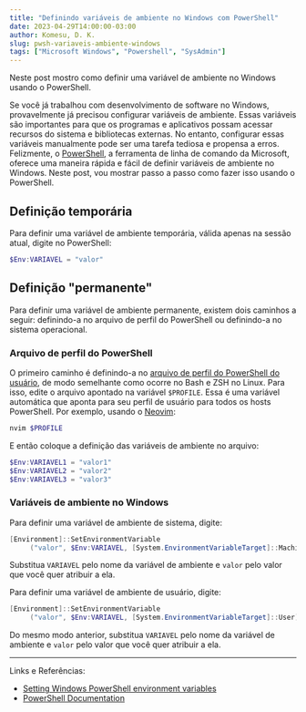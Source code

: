 ```yaml
---
title: "Definindo variáveis de ambiente no Windows com PowerShell"
date: 2023-04-29T14:00:00-03:00
author: Komesu, D. K.
slug: pwsh-variaveis-ambiente-windows
tags: ["Microsoft Windows", "Powershell", "SysAdmin"]
---
```


Neste post mostro como definir uma variável de ambiente no Windows usando o PowerShell.

<!--more-->

Se você já trabalhou com desenvolvimento de software no Windows, provavelmente já precisou configurar variáveis de ambiente. Essas variáveis são importantes para que os programas e aplicativos possam acessar recursos do sistema e bibliotecas externas. No entanto, configurar essas variáveis manualmente pode ser uma tarefa tediosa e propensa a erros. Felizmente, o [PowerShell](https://en.wikipedia.org/wiki/PowerShell), a ferramenta de linha de comando da Microsoft, oferece uma maneira rápida e fácil de definir variáveis de ambiente no Windows. Neste post, vou mostrar passo a passo como fazer isso usando o PowerShell.

## Definição temporária

Para definir uma variável de ambiente temporária, válida apenas na sessão atual, digite no PowerShell:

```powershell
$Env:VARIAVEL = "valor"
```

## Definição "permanente"

Para definir uma variável de ambiente permanente, existem dois caminhos a seguir: definindo-a no arquivo de perfil do PowerShell ou definindo-a no sistema operacional.

### Arquivo de perfil do PowerShell

O primeiro caminho é definindo-a no [arquivo de perfil do PowerShell do usuário](https://learn.microsoft.com/en-us/powershell/module/microsoft.powershell.core/about/about_profiles), de modo semelhante como ocorre no Bash e ZSH no Linux. Para isso, edite o arquivo apontado na variável `$PROFILE`. Essa é uma variável automática que aponta para seu perfil de usuário para todos os hosts PowerShell. Por exemplo, usando o [Neovim](https://neovim.io):

```powershell
nvim $PROFILE
```

E então coloque a definição das variáveis de ambiente no arquivo:

```powershell
$Env:VARIAVEL1 = "valor1"
$Env:VARIAVEL2 = "valor2"
$Env:VARIAVEL3 = "valor3"
```

### Variáveis de ambiente no Windows

Para definir uma variável de ambiente de sistema, digite:

```powershell
[Environment]::SetEnvironmentVariable
     ("valor", $Env:VARIAVEL, [System.EnvironmentVariableTarget]::Machine)
```

Substitua `VARIAVEL` pelo nome da variável de ambiente e `valor` pelo valor que você quer atribuir a ela.

Para definir uma variável de ambiente de usuário, digite:

```powershell
[Environment]::SetEnvironmentVariable
     ("valor", $Env:VARIAVEL, [System.EnvironmentVariableTarget]::User)
```

Do mesmo modo anterior, substitua `VARIAVEL` pelo nome da variável de ambiente e `valor` pelo valor que você quer atribuir a ela.

---

Links e Referências:

- [Setting Windows PowerShell environment variables](https://stackoverflow.com/q/714877)
- [PowerShell Documentation](https://learn.microsoft.com/en-us/powershell/)
